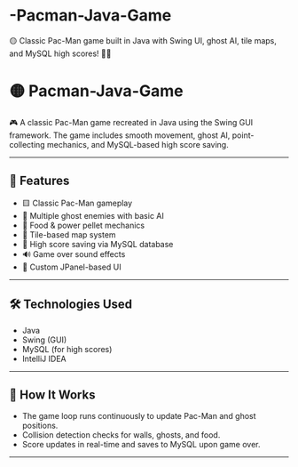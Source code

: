 # -Pacman-Java-Game
🟡 Classic Pac-Man game built in Java with Swing UI, ghost AI, tile maps, and MySQL high scores! 👻🍒

# 🟡 Pacman-Java-Game

🎮 A classic Pac-Man game recreated in Java using the Swing GUI framework. The game includes smooth movement, ghost AI, point-collecting mechanics, and MySQL-based high score saving.

---

## 🚀 Features

- 🟨 Classic Pac-Man gameplay
- 👻 Multiple ghost enemies with basic AI
- 🍒 Food & power pellet mechanics
- 🧱 Tile-based map system
- 💾 High score saving via MySQL database
- 🔊 Game over sound effects
- 🎨 Custom JPanel-based UI

---

## 🛠️ Technologies Used

- Java
- Swing (GUI)
- MySQL (for high scores)
- IntelliJ IDEA

---

## 🧠 How It Works

- The game loop runs continuously to update Pac-Man and ghost positions.
- Collision detection checks for walls, ghosts, and food.
- Score updates in real-time and saves to MySQL upon game over.

---
